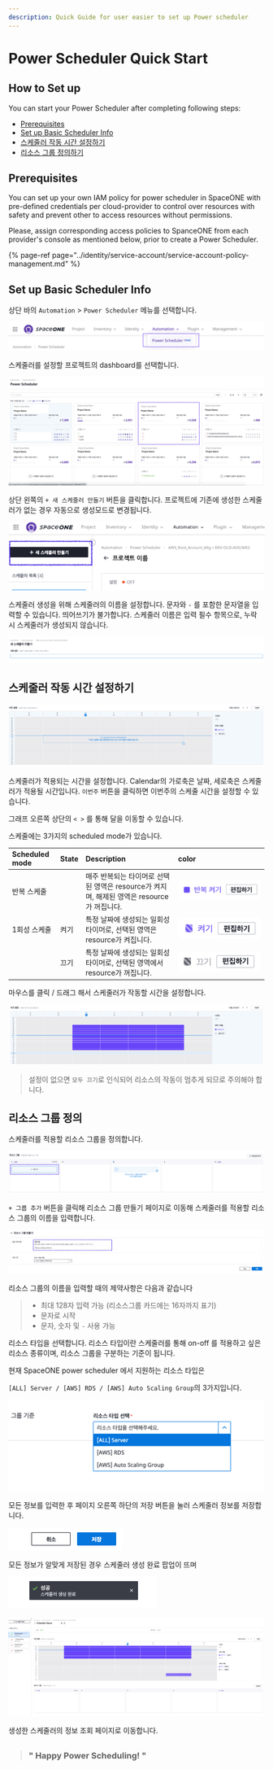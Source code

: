```yaml
---
description: Quick Guide for user easier to set up Power scheduler
---
```


# Power Scheduler Quick Start

## How to Set up

You can start your Power Scheduler after completing following steps: 

* [Prerequisites](power-scheduler-quick-start.md#prerequisites)
* [Set up Basic Scheduler Info](power-scheduler-quick-start.md#set-up-basic-scheduler-info)
* [스케줄러 작동 시간 설정하기](power-scheduler-quick-start.md#undefined-1)
* [리소스 그룹 정의하기](power-scheduler-quick-start.md#undefined-2)

## Prerequisites

You can set up your own IAM policy for power scheduler in SpaceONE with pre-defined credentials per cloud-provider to control over resources with safety and prevent other to access resources without permissions.

Please, assign corresponding access policies to SpanceONE from each provider's console as mentioned below, prior to create a Power Scheduler.

{% page-ref page="../identity/service-account/service-account-policy-management.md" %}

## Set up Basic Scheduler Info

상단 바의 `Automation` &gt; `Power Scheduler` 메뉴를 선택합니다. 

![Select Power Scheduler on menu](../.gitbook/assets/image%20%283%29.png)



스케줄러를 설정할 프로젝트의 dashboard를 선택합니다. 

![&#xD504;&#xB85C;&#xC81D;&#xD2B8; Dashboard &#xC120;&#xD0DD;](../.gitbook/assets/image%20%2871%29.png)





상단 왼쪽의 `+ 새 스케줄러 만들기` 버튼을 클릭합니다. 프로젝트에 기존에 생성한 스케줄러가 없는 경우 자동으로 생성모드로 변경됩니다. 

![&#xC0C8; &#xC2A4;&#xCF00;&#xC904;&#xB7EC; &#xB9CC;&#xB4E4;&#xAE30;](../.gitbook/assets/image%20%2822%29.png)





스케줄러 생성을 위해 스케줄러의 이름을 설정합니다. 문자와 `-` 를 포함한 문자열을 입력할 수 있습니다. 띄어쓰기가 불가합니다. 스케줄러 이름은 입력 필수 항목으로, 누락 시 스케줄러가 생성되지 않습니다.  

![](../.gitbook/assets/image%20%2842%29.png)

### 



## 스케줄러 작동 시간 설정하기

![&#xC2A4;&#xCF00;&#xC904;&#xB7EC; &#xC801;&#xC6A9; &#xC2DC;&#xAC04; &#xC124;&#xC815;](../.gitbook/assets/image%20%2841%29.png)

스케줄러가 적용되는 시간을 설정합니다. Calendar의 가로축은 날짜, 세로축은 스케줄러가 적용될 시간입니다. `이번주` 버튼을 클릭하면 이번주의 스케줄 시간을 설정할 수 있습니다.  

그래프 오른쪽 상단의 `< >` 를 통해 달을 이동할 수 있습니다. 



스케줄에는 3가지의 scheduled mode가 있습니다.

| Scheduled mode | State | Description | color |
| :--- | :--- | :--- | :--- |
| 반복 스케줄 |  | 매주 반복되는 타이머로 선택된 영역은 resource가 켜지며, 해제된 영역은 resource가 꺼집니다.  | ![](../.gitbook/assets/image%20%288%29.png) |
| 1회성 스케줄 | 켜기 | 특정 날짜에 생성되는 일회성 타이머로, 선택된 영역은 resource가 켜집니다. | ![](../.gitbook/assets/image%20%2816%29.png) |
|  | 끄기 | 특정 날짜에 생성되는 일회성 타이머로, 선택된 영역에서 resource가 꺼집니다.  | ![](../.gitbook/assets/image%20%2855%29.png) |



마우스를 클릭 / 드래그 해서 스케줄러가 작동할 시간을 설정합니다.

![&#xC2A4;&#xCF00;&#xC904;&#xB7EC; calendar &#xB9C8;&#xC6B0;&#xC2A4; &#xD074;&#xB9AD; / &#xB4DC;&#xB798;&#xADF8;](../.gitbook/assets/image%20%2819%29.png)

> 설정이 없으면 `모두 끄기`로 인식되어 리소스의 작동이 멈추게 되므로 주의해야 합니다.

## 리소스 그룹 정의

스케줄러를 적용할 리소스 그룹을 정의합니다. 

![](../.gitbook/assets/image%20%2840%29.png)

`+ 그룹 추가` 버튼을 클릭해 리소스 그룹 만들기 페이지로 이동해 스케줄러를 적용할 리소스 그룹의 이름을 입력합니다.

![](../.gitbook/assets/image%20%2834%29.png)

리소스 그룹의 이름을 입력할 때의 제약사항은 다음과 같습니다

> * 최대 128자 입력 가능 \(리소스그룹 카드에는 16자까지 표기\)
> * 문자로 시작
> * 문자, 숫자 및 `-`  사용 가능



리소스 타입을 선택합니다. 리소스 타입이란 스케줄러를 통해 on-off 를 적용하고 싶은 리소스 종류이며, 리소스 그룹을 구분하는 기준이 됩니다. 

현재 SpaceONE power scheduler 에서 지원하는 리소스 타입은 

`[ALL] Server / [AWS] RDS / [AWS] Auto Scaling Group`의 3가지입니다. 

![](../.gitbook/assets/image%20%2846%29.png)



모든 정보를 입력한 후 페이지 오른쪽 하단의 저장 버튼을 눌러 스케줄러 정보를 저장합니다. 

![&#xC800;&#xC7A5; &#xBC84;&#xD2BC;](../.gitbook/assets/image%20%284%29.png)

모든 정보가 알맞게 저장된 경우 스케줄러 생성 완료 팝업이 뜨며 

![&#xC2A4;&#xCF00;&#xC904;&#xB7EC; &#xC0DD;&#xC131; &#xC644;&#xB8CC; &#xD31D;&#xC5C5;](../.gitbook/assets/image%20%2811%29.png)

![&#xC0DD;&#xC131;&#xD55C; &#xC2A4;&#xCF00;&#xC904;&#xB7EC; &#xC815;&#xBCF4; &#xD655;&#xC778;](../.gitbook/assets/image%20%2824%29.png)

생성한 스케줄러의 정보 조회 페이지로 이동합니다.

## 

> ### " Happy Power Scheduling! "



